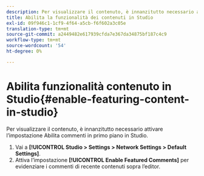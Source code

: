 ```yaml
---
description: Per visualizzare il contenuto, è innanzitutto necessario attivare l’impostazione Abilita commenti in primo piano in Studio.
title: Abilita la funzionalità dei contenuti in Studio
exl-id: 09f946c1-1cf9-4f64-a5cb-f6f602a3c05e
translation-type: tm+mt
source-git-commit: a2449482e617939cfda7e367da34875bf187c4c9
workflow-type: tm+mt
source-wordcount: '54'
ht-degree: 0%

---
```


# Abilita funzionalità contenuto in Studio{#enable-featuring-content-in-studio}

Per visualizzare il contenuto, è innanzitutto necessario attivare l’impostazione Abilita commenti in primo piano in Studio.

1. Vai a **[!UICONTROL Studio > Settings > Network Settings > Default Settings]**.
1. Attiva l’impostazione **[!UICONTROL Enable Featured Comments]** per evidenziare i commenti di recente contenuti sopra l’editor.
